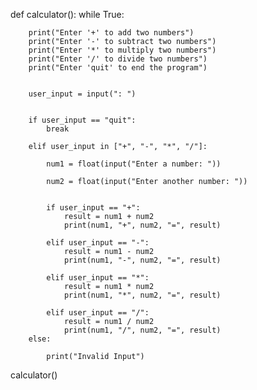 def calculator():
    while True:
        
        print("Enter '+' to add two numbers")
        print("Enter '-' to subtract two numbers")
        print("Enter '*' to multiply two numbers")
        print("Enter '/' to divide two numbers")
        print("Enter 'quit' to end the program")
        
        
        user_input = input(": ")

        
        if user_input == "quit":
            break
        
        elif user_input in ["+", "-", "*", "/"]:
            
            num1 = float(input("Enter a number: "))
            
            num2 = float(input("Enter another number: "))

            
            if user_input == "+":
                result = num1 + num2
                print(num1, "+", num2, "=", result)

            elif user_input == "-":
                result = num1 - num2
                print(num1, "-", num2, "=", result)

            elif user_input == "*":
                result = num1 * num2
                print(num1, "*", num2, "=", result)

            elif user_input == "/":
                result = num1 / num2
                print(num1, "/", num2, "=", result)
        else:
            
            print("Invalid Input")


calculator()
